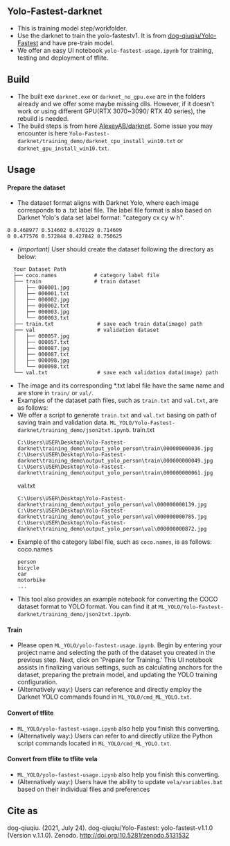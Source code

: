 ## Yolo-Fastest-darknet
- This is training model step/workfolder.
- Use the darknet to train the yolo-fastestv1. It is from [dog-qiuqiu/Yolo-Fastest](https://github.com/dog-qiuqiu/Yolo-Fastest) and have pre-train model.
-  We offer an easy UI notebook `yolo-fastest-usage.ipynb` for training, testing and deployment of tflite.

## Build
- The built exe `darknet.exe` or `darknet_no_gpu.exe` are in the folders already and we offer some maybe missing dlls. However, if it doesn't work or using different GPU(RTX 3070~3090/ RTX 40 series), the rebuild is needed.
- The build steps is from here [AlexeyAB/darknet](https://github.com/AlexeyAB/darknet). Some issue you may encounter is here `Yolo-Fastest-darknet/training_demo/darknet_cpu_install_win10.txt` or `darknet_gpu_install_win10.txt`. 

## Usage
#### Prepare the dataset
- The dataset format aligns with Darknet Yolo, where each image corresponds to a .txt label file. The label file format is also based on Darknet Yolo's data set label format: "category cx cy w h".
```
0 0.468977 0.514602 0.470129 0.714609
0 0.477576 0.572844 0.427842 0.750625
```
- *(important)* User should create the dataset following the directory as below:
```
  Your Dataset Path
  ├── coco.names            # category label file
  ├── train                 # train dataset
  │   ├── 000001.jpg
  │   ├── 000001.txt
  │   ├── 000002.jpg
  │   ├── 000002.txt
  │   ├── 000003.jpg
  │   └── 000003.txt
  ├── train.txt              # save each train data(image) path
  ├── val                    # validation dataset
  │   ├── 000057.jpg
  │   ├── 000057.txt
  │   ├── 000087.jpg
  │   ├── 000087.txt
  │   ├── 000098.jpg
  │   └── 000098.txt
  └── val.txt                # save each validation data(image) path

  ```
- The image and its corresponding *.txt label file have the same name and are store in `train/` or `val/`. 
- Examples of the dataset path files, such as `train.txt` and `val.txt`, are as follows:
- We offer a script to generate `train.txt` and `val.txt` basing on path of saving train and validation data. `ML_YOLO/Yolo-Fastest-darknet/training_demo/json2txt.ipynb`.
train.txt
  ```
  C:\Users\USER\Desktop\Yolo-Fastest-darknet\training_demo\output_yolo_person\train\000000000036.jpg
  C:\Users\USER\Desktop\Yolo-Fastest-darknet\training_demo\output_yolo_person\train\000000000049.jpg
  C:\Users\USER\Desktop\Yolo-Fastest-darknet\training_demo\output_yolo_person\train\000000000061.jpg
  ```
  val.txt
  ```
  C:\Users\USER\Desktop\Yolo-Fastest-darknet\training_demo\output_yolo_person\val\000000000139.jpg
  C:\Users\USER\Desktop\Yolo-Fastest-darknet\training_demo\output_yolo_person\val\000000000785.jpg
  C:\Users\USER\Desktop\Yolo-Fastest-darknet\training_demo\output_yolo_person\val\000000000872.jpg
  ```
- Example of the category label file, such as `coco.names`, is as follows:
coco.names
  ```
  person
  bicycle
  car
  motorbike
  ...
  
  ```
- This tool also provides an example notebook for converting the COCO dataset format to YOLO format. You can find it at `ML_YOLO/Yolo-Fastest-darknet/training_demo/json2txt.ipynb`.

#### Train
- Please open `ML_YOLO/yolo-fastest-usage.ipynb`. Begin by entering your project name and selecting the path of the dataset you created in the previous step. Next, click on 'Prepare for Training.' This UI notebook assists in finalizing various settings, such as calculating anchors for the dataset, preparing the pretrain model, and updating the YOLO training configuration.
- (Alternatively way:) Users can reference and directly employ the Darknet YOLO commands found in `ML_YOLO/cmd_ML_YOLO.txt`.

#### Convert of tflite
- `ML_YOLO/yolo-fastest-usage.ipynb` also help you finish this converting.
- (Alternatively way:) Users can refer to and directly utilize the Python script commands located in `ML_YOLO/cmd_ML_YOLO.txt`.

#### Convert from tflite to tflite vela
- `ML_YOLO/yolo-fastest-usage.ipynb` also help you finish this converting.
- (Alternatively way:) Users have the ability to update `vela/variables.bat` based on their individual files and preferences

## Cite as
dog-qiuqiu. (2021, July 24). dog-qiuqiu/Yolo-Fastest: 
yolo-fastest-v1.1.0 (Version v.1.1.0). Zenodo. 
http://doi.org/10.5281/zenodo.5131532
